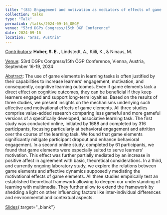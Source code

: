 ```yaml
---
title: "(83) Engagement and motivation as mediators of effects of game elements on cognitive learning outcomes"
collection: talks
type: "Talk"
permalink: /talks/2024-09-16_OEGP
venue: "53rd DGPs Congress/15th ÖGP Conference"
date: 2024-09-16
location: "Graz, Austria"
---
```


<u>Contributors</u>: <b>Huber, S. E. </b>, Lindstedt, A., Kiili, K., & Ninaus, M.

<u>Venue</u>: 53rd DGPs Congress/15th ÖGP Conference, Vienna, Austria, September 16-19, 2024

<u>Abstract</u>: The use of game elements in learning tasks is often justified by their capabilities to increase learners’ engagement, motivation, and consequently, cognitive learning outcomes. Even if game elements lack a direct effect on cognitive outcomes, they can be beneficial if they keep learners engaged and support long-term loyalties. Based on the results of three studies, we present insights on the mechanisms underlying such affective and motivational effects of game elements. All three studies comprise value-added research comparing less gameful and more gameful versions of a specifically developed, associative learning task. The first study was conducted online, initiated by 1688 and completed by 316 participants, focusing particularly at behavioral engagement and attrition over the course of the learning task. We found that game elements significantly mitigate participant dropout and enhance behavioral engagement. In a second online study, completed by 61 participants, we found that game elements were especially suited to serve learners’ motivation. This effect was further partially mediated by an increase in positive affect in agreement with basic, theoretical considerations. In a third, and currently ongoing laboratory study, we explore the relations between game elements and affective dynamics supposedly mediating the motivational effects of game elements. All three studies empirically test an established theoretical framework allowing to deepen our understanding of learning with multimedia. They further allow to extend the framework by shedding a light on other influencing factors like inter-individual differences and environmental and contextual aspects.

[Slides](http://stefaneha.github.io/files/2024-09-16_OEGP.pdf){:target="_blank"}